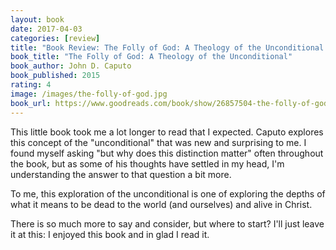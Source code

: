 ```yaml
---
layout: book
date: 2017-04-03
categories: [review]
title: "Book Review: The Folly of God: A Theology of the Unconditional by John D. Caputo"
book_title: "The Folly of God: A Theology of the Unconditional"
book_author: John D. Caputo
book_published: 2015
rating: 4
image: /images/the-folly-of-god.jpg
book_url: https://www.goodreads.com/book/show/26857504-the-folly-of-god
---
```

This little book took me a lot longer to read that I expected. Caputo explores this concept of the "unconditional" that was new and surprising to me. I found myself asking "but why does this distinction matter" often throughout the book, but as some of his thoughts have settled in my head, I'm understanding the answer to that question a bit more.

To me, this exploration of the unconditional is one of exploring the depths of what it means to be dead to the world (and ourselves) and alive in Christ.

There is so much more to say and consider, but where to start? I'll just leave it at this: I enjoyed this book and in glad I read it.

